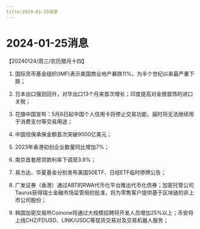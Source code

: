 ```yaml
---
title:2024-01-25消息
---
```

# 2024-01-25消息
【20240124/周三/农历腊月十四】

1. 国际货币基金组织(IMF)表示美国商业地产暴跌11%，为半个世纪以来最严重下跌；

2. 日本出口强劲回升，对华出口13个月来首次增长；印度提高对金银首饰的进口关税；

3. 花旗中国宣布：5月6日起中国个人信用卡将停止交易功能，届时将无法继续用于消费支付等交易用途；

4. 中国信保承保金额首次突破9000亿美元；

5. 2023年香港初创企业数量同比增加7%；

6. 南京首套房贷款利率下调至3.9%；

7. 易方达、华夏基金分别发布美国50ETF、日经ETF临时停牌公告；

8. 广发证券（香港）通过ABT的RWA代币化平台推出代币化债券；加密托管公司Taurus获得瑞士金融市场监管局的批准，将为零售客户提供基于区块链的非上市公司股份；

9. 韩国加密交易所Coinone将通过大规模招聘将开发人员增加25%以上；币安将上线CHZ/FDUSD、LINK/USDC等现货交易对及交易机器人服务；